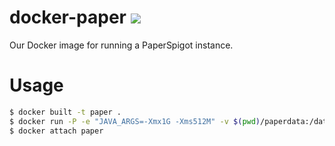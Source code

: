 # docker-paper [![](https://images.microbadger.com/badges/image/minemystery/docker-paper.svg)](https://microbadger.com/images/minemystery/docker-paper)
Our Docker image for running a PaperSpigot instance.

# Usage
```bash
$ docker built -t paper .
$ docker run -P -e "JAVA_ARGS=-Xmx1G -Xms512M" -v $(pwd)/paperdata:/data -itd --name my-paper paper
$ docker attach paper
```
